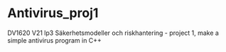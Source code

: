 # Antivirus_proj1
DV1620 V21 lp3 Säkerhetsmodeller och riskhantering - project 1, make a simple antivirus program in C++
